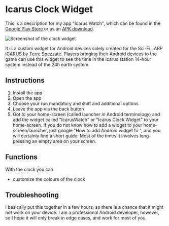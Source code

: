 # Icarus Clock Widget

This is a description for my app "Icarus Watch", which can be found in the [Google Play Store](https://play.google.com/store/apps/details?id=at.thrakbad.icaruswatch) or as an [APK download](https://goo.gl/32YtsJ).

![Screenshot of the clock widget](https://thrakbad.github.io/feature.png)

It is a custom widget for Android devices solely created for the Sci-Fi LARP [ICARUS](http://www.grv.it/icarus/) by [Terre Spezzate](http://www.grv.it/en). Players bringing their Android devices to the game can use this widget to see the time in the Icarus station 14-hour system instead of the 24h earth system.

## Instructions

1. Install the app
2. Open the app
3. Choose your run mandatory and shift and additional options
4. Leave the app via the back button
5. Got to your home-screen (called launcher in Android terminology) and add the widget called "IcarusWatch" or "Icarus Clock Widget" to your home-screen. If you do not know how to add a widget to your home-screen/launcher, just google "How to add Android widget to <your device name or your launcher name>", and you will certainly find a short guide. Most of the times it involves long-pressing an empty area on your screen.

## Functions

With the clock you can
* customize the colours of the clock

## Troubleshooting

I basically put this together in a few hours, so there is a chance that it might not work on your device. I am a professional Android developer, however, so I hope it will only break in edge cases, and work for most of you.


